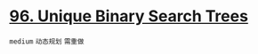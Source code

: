 # [96. Unique Binary Search Trees](https://leetcode.com/problems/unique-binary-search-trees/)


`medium` `动态规划` `需重做`